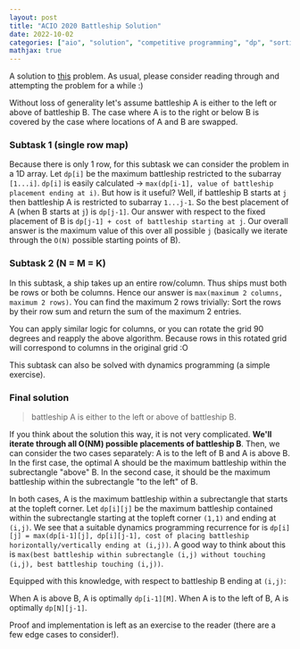 ```yaml
---
layout: post
title: "ACIO 2020 Battleship Solution"
date: 2022-10-02
categories: ["aio", "solution", "competitive programming", "dp", "sortings"]
mathjax: true
---
```

A solution to [this](https://orac2.info/problem/acio20contest0battleship/) problem. As usual, please consider reading through and attempting the problem for a while :) 

Without loss of generality let's assume battleship A is either to the left or above of battleship B. The case where A is to the right or below B is covered by the case where locations of A and B are swapped. 

### Subtask 1 (single row map)
Because there is only 1 row, for this subtask we can consider the problem in a 1D array. Let `dp[i]` be the maximum battleship restricted to the subarray `[1...i]`. `dp[i]` is easily calculated -> `max(dp[i-1], value of battleship placement ending at i)`. But how is it useful? Well, if battleship B starts at `j` then battleship A is restricted to subarray `1...j-1`. So the best placement of A (when B starts at `j`) is `dp[j-1]`. Our answer with respect to the fixed placement of B is `dp[j-1] + cost of battleship starting at j`. Our overall answer is the maximum value of this over all possible `j` (basically we iterate through the `O(N)` possible starting points of B).

### Subtask 2 (N = M = K)
In this subtask, a ship takes up an entire row/column. Thus ships must both be rows or both be columns. Hence our answer is `max(maximum 2 columns, maximum 2 rows)`. You can find the maximum 2 rows trivially: Sort the rows by their row sum and return the sum of the maximum 2 entries.

You can apply similar logic for columns, or you can rotate the grid 90 degrees and reapply the above algorithm. Because rows in this rotated grid will correspond to columns in the original grid :O

This subtask can also be solved with dynamics programming (a simple exercise). 
### Final solution
> battleship A is either to the left or above of battleship B.

If you think about the solution this way, it is not very complicated. **We'll iterate through all O(NM) possible placements of battleship B**. Then, we can consider the two cases separately: A is to the left of B and A is above B. In the first case, the optimal A should be the maximum battleship within the subrectangle "above" B. In the second case, it should be the maximum battleship within the subrectangle "to the left" of B.

In both cases, A is the maximum battleship within a subrectangle that starts at the topleft corner. Let `dp[i][j]` be the maximum battleship contained within the subrectangle starting at the topleft corner `(1,1)` and ending at `(i,j)`. We see that a suitable dynamics programming recurrence for is `dp[i][j] = max(dp[i-1][j], dp[i][j-1], cost of placing battleship horizontally/vertically ending at (i,j))`. A good way to think about this is `max(best battleship within subrectangle (i,j) without touching (i,j), best battleship touching (i,j))`. 

Equipped with this knowledge, with respect to battleship B ending at `(i,j)`:

When A is above B, A is optimally `dp[i-1][M]`. When A is to the left of B, A is optimally `dp[N][j-1]`.

Proof and implementation is left as an exercise to the reader (there are a few edge cases to consider!).
